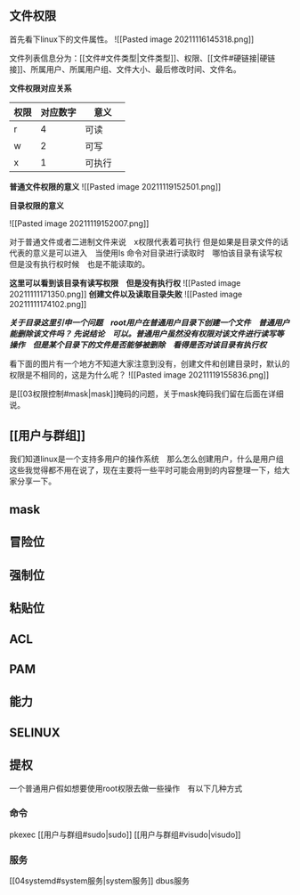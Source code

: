 
##  文件权限
首先看下linux下的文件属性。
![[Pasted image 20211116145318.png]]

 文件列表信息分为：[[文件#文件类型|文件类型]]、权限、[[文件#硬链接|硬链接]]、所属用户、所属用户组、文件大小、最后修改时间、文件名。
 

 **文件权限对应关系**
 
| 权限 | 对应数字 |意义|
| ---- | ---- | ----|
| r | 	4　| 可读　　|
| w |	2　|	可写　　|
| x |	1　|	可执行　|

__普通文件权限的意义__
![[Pasted image 20211119152501.png]]

__目录权限的意义__

![[Pasted image 20211119152007.png]]


对于普通文件或者二进制文件来说　x权限代表着可执行
但是如果是目录文件的话　代表的意义是可以进入　当使用ls 命令对目录进行读取时　哪怕该目录有读写权　但是没有执行权时候　也是不能读取的。


**这里可以看到该目录有读写权限　但是没有执行权**
![[Pasted image 20211111171350.png]]
**创建文件以及读取目录失败**
![[Pasted image 20211111174102.png]]

***关于目录这里引申一个问题　root用户在普通用户目录下创建一个文件　普通用户能删除该文件吗？
先说结论　可以。普通用户虽然没有权限对该文件进行读写等操作　但是某个目录下的文件是否能够被删除　看得是否对该目录有执行权***



看下面的图片有一个地方不知道大家注意到没有，创建文件和创建目录时，默认的权限是不相同的，这是为什么呢？
![[Pasted image 20211119155836.png]]

是[[03权限控制#mask|mask]]掩码的问题，关于mask掩码我们留在后面在详细说。



## [[用户与群组]]
我们知道linux是一个支持多用户的操作系统　那么怎么创建用户，什么是用户组这些我觉得都不用在说了，现在主要将一些平时可能会用到的内容整理一下，给大家分享一下。
## mask

## 冒险位
## 强制位
## 粘贴位

## ACL

## PAM

## 能力
## SELINUX




## 提权
一个普通用户假如想要使用root权限去做一些操作　有以下几种方式

### 命令
pkexec
[[用户与群组#sudo|sudo]]
[[用户与群组#visudo|visudo]]

### 服务
[[04systemd#system服务|system服务]]
	dbus服务
	


